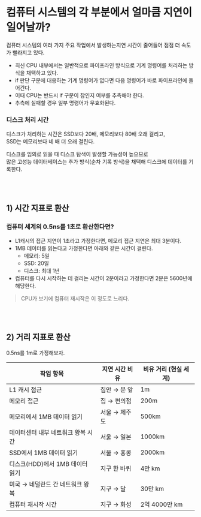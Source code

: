 # 컴퓨터 시스템의 각 부분에서 얼마큼 지연이 일어날까?

컴퓨터 시스템의 여러 가지 주요 작업에서 발생하는지연 시간이 줄어들어 점점 더 속도가 빨라지고 있다.

- 최신 CPU 내부에서는 일반적으로 파이프라인 방식으로 기계 명령어를 처리하는 방식을 채택하고 있다.
- if 판단 구문에 대응하는 기계 명령어가 없다면 다음 명령어가 바로 파이프라인에 들어간다.
- 이때 CPU는 반드시 if 구문이 참인지 여부를 추측해야 한다.
- 추측에 실패할 경우 일부 명령어가 무효화된다.

### 디스크 처리 시간

디스크가 처리하는 시간은 SSD보다 20배, 메모리보다 80배 오래 걸리고,<br />
SSD는 메모리보다 네 배 더 오래 걸린다.

디스크를 임의로 읽을 때 디스크 탐색이 발생할 가능성이 높으므로<br />
많은 고성능 데이터베이스는 추가 방식(순차 기록 방식)을 채택해 디스크에 데이터를 기록한다.

<br />
<br />

## 1) 시간 지표로 환산

### 컴퓨터 세계의 0.5ns를 1초로 환산한다면?

- L1캐시의 접근 지연이 1초라고 가정한다면, 메모리 접근 지연은 최대 3분이다.
- 1MB 데이터를 읽는다고 가정한다면 아래와 같은 시간이 걸린다.
  - 메모리: 5일
  - SSD: 20일
  - 디스크: 최대 1년
- 컴퓨터를 다시 시작하는 데 걸리는 시간이 2분이라고 가정한다면 2분은 5600년에 해당한다.

> CPU가 보기에 컴퓨터 재시작은 이 정도로 느리다.

<br />
<br />

## 2) 거리 지표로 환산

0.5ns를 1m로 가정해보자.

| 작업 항목                          | 지연 시간 비유 | 비유 거리 (현실 세계) |
| ---------------------------------- | -------------- | --------------------- |
| L1 캐시 접근                       | 집안 → 문 앞   | 1m                    |
| 메모리 접근                        | 집 → 편의점    | 200m                  |
| 메모리에서 1MB 데이터 읽기         | 서울 → 제주도  | 500km                 |
| 데이터센터 내부 네트워크 왕복 시간 | 서울 → 일본    | 1000km                |
| SSD에서 1MB 데이터 읽기            | 서울 → 홍콩    | 2000km                |
| 디스크(HDD)에서 1MB 데이터 읽기    | 지구 한 바퀴   | 4만 km                |
| 미국 → 네덜란드 간 네트워크 왕복   | 지구 → 달      | 30만 km               |
| 컴퓨터 재시작 시간                 | 지구 → 화성    | 2억 4000만 km         |

<br />
<br />
